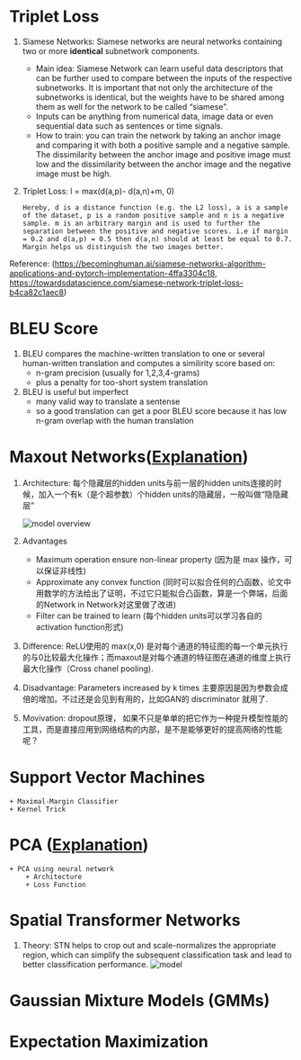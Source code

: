 # Triplet Loss 
1. Siamese Networks: Siamese networks are neural networks containing two or more **identical** subnetwork components.
	- Main idea: Siamese Network can learn useful data descriptors that can be further used to compare between the inputs of the respective subnetworks. It is important that not only the architecture of the subnetworks is identical, but the weights have to be shared among them as well for the network to be called “siamese”.
	- Inputs can be anything from numerical data, image data or even sequential data such as sentences or time signals.
	- How to train: you can train the network by taking an anchor image and comparing it with both a positive sample and a negative sample. The dissimilarity between the anchor image and positive image must low and the dissimilarity between the anchor image and the negative image must be high.

2. Triplet Loss: l = max(d(a,p)- d(a,n)+m, 0)
	```
	Hereby, d is a distance function (e.g. the L2 loss), a is a sample of the dataset, p is a random positive sample and n is a negative sample. m is an arbitrary margin and is used to further the separation between the positive and negative scores. i.e if margin = 0.2 and d(a,p) = 0.5 then d(a,n) should at least be equal to 0.7. Margin helps us distinguish the two images better.
	```

Reference: (https://becominghuman.ai/siamese-networks-algorithm-applications-and-pytorch-implementation-4ffa3304c18, https://towardsdatascience.com/siamese-network-triplet-loss-b4ca82c1aec8)
# BLEU Score
1. BLEU compares the machine-written translation to one or several human-written translation and computes a similirity score based on:
	- n-gram precision (usually for 1,2,3,4-grams)
	- plus a penalty for too-short system translation
2. BLEU is useful but imperfect
	- many valid way to translate a sentense
	- so a good translation can get a poor BLEU score because it has low n-gram overlap with the human translation
# Maxout Networks([Explanation](https://watsonyanghx.github.io/2017/03/10/Maxout-Networks-Network-in-Network/))
1. Architecture: 每个隐藏层的hidden units与前一层的hidden units连接的时候，加入一个有k（是个超参数）个hidden units的隐藏层，一般叫做“隐隐藏层”
	
	![model overview](/pictures/maxout.jpg)
2. Advantages
	- Maximum operation ensure non-linear property (因为是 max 操作，可以保证非线性)
	- Approximate any convex function (同时可以拟合任何的凸函数，论文中用数学的方法给出了证明，不过它只能拟合凸函数，算是一个弊端，后面的Network in Network对这里做了改进)
	- Filter can be trained to learn (每个hidden units可以学习各自的activation function形式)
3. Difference: ReLU使用的 max(x,0) 是对每个通道的特征图的每一个单元执行的与0比较最大化操作；而maxout是对每个通道的特征图在通道的维度上执行最大化操作（Cross chanel pooling).
4. Disadvantage: Parameters increased by k times 主要原因是因为参数会成倍的增加。不过还是会见到有用的，比如GAN的 discriminator 就用了.
5. Movivation: dropout原理， 如果不只是单单的把它作为一种提升模型性能的工具，而是直接应用到网络结构的内部，是不是能够更好的提高网络的性能呢？
# Support Vector Machines
	+ Maximal-Margin Classifier
	+ Kernel Trick
# PCA ([Explanation](https://stats.stackexchange.com/questions/2691/making-sense-of-principal-component-analysis-eigenvectors-eigenvalues/140579#140579))
	+ PCA using neural network
		+ Architecture
		+ Loss Function
# Spatial Transformer Networks
1. Theory: STN helps to crop out and scale-normalizes the appropriate region, which can simplify the subsequent classification task and lead to better classification performance.
	![model](/pictures/snt.png)
# Gaussian Mixture Models (GMMs)
# Expectation Maximization